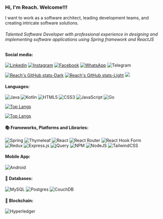 ### Hi, I'm Reach. Welcome!!! 

I want to work as a software architect, leading development teams, and creating intricate software solutions.

###### Talented Software Developer with professional experience in designing and implementing software applications using Spring framework and ReactJS

#### Social media:
[![Linkedin](https://img.shields.io/badge/LinkedIn-blue.svg?style=for-the-badge&logo=linkedin)](https://www.linkedin.com/in/reach-nou/)
[![Instagram](https://img.shields.io/badge/Instagram-gray.svg?style=for-the-badge&logo=instagram)](https://www.instagram.com/reach_nou/)
[![Facebook](https://img.shields.io/badge/Facebook-%231877F2.svg?style=for-the-badge&logo=Facebook&logoColor=white)](https://www.facebook.com/noureach77)
[![WhatsApp](https://img.shields.io/badge/WhatsApp-25D366?style=for-the-badge&logo=whatsapp&logoColor=white)]()
![Telegram](https://img.shields.io/badge/Telegram-2CA5E0?style=for-the-badge&logo=telegram&logoColor=white)

[![Reach's GitHub stats-Dark](https://github-readme-stats.vercel.app/api?username=reachnou\&show_icons=true\&theme=dark#gh-dark-mode-only)](https://github.com/anuraghazra/github-readme-stats#responsive-card-theme#gh-dark-mode-only)
[![Reach's GitHub stats-Light](https://github-readme-stats.vercel.app/api?username=reachnou\&show_icons=true\&theme=default#gh-light-mode-only)](https://github.com/anuraghazra/github-readme-stats#responsive-card-theme#gh-light-mode-only)
![](https://github-readme-streak-stats.herokuapp.com/?user=reachnou&theme=light&hide_border=false)


#### Languages:
![Java](https://img.shields.io/badge/java-%23ED8B00.svg?style=for-the-badge&logo=openjdk&logoColor=white)
![Kotlin](https://img.shields.io/badge/kotlin-%237F52FF.svg?style=for-the-badge&logo=kotlin&logoColor=white)
![HTML5](https://img.shields.io/badge/html5-%23E34F26.svg?style=for-the-badge&logo=html5&logoColor=white)
![CSS3](https://img.shields.io/badge/css3-%231572B6.svg?style=for-the-badge&logo=css3&logoColor=white)
![JavaScript](https://img.shields.io/badge/javascript-%23323330.svg?style=for-the-badge&logo=javascript&logoColor=%23F7DF1E)
![Go](https://img.shields.io/badge/go-%2300ADD8.svg?style=for-the-badge&logo=go&logoColor=white)

[![Top Langs](https://github-stats-pi.vercel.app/api/top-langs/?username=reachnou\&layout=compact\&theme=dark#gh-dark-mode-only)](https://github.com/anuraghazra/github-readme-stats#responsive-card-theme#gh-dark-mode-only)

[![Top Langs](https://github-stats-pi.vercel.app/api/top-langs/?username=reachnou\&layout=compact\&theme=light#gh-light-mode-only)](https://github.com/anuraghazra/github-readme-stats#responsive-card-theme#gh-light-mode-only)

#### 📚 Frameworks, Platforms and Libraries:
![Spring](https://img.shields.io/badge/spring-%236DB33F.svg?style=for-the-badge&logo=spring&logoColor=white)
![Thymeleaf](https://img.shields.io/badge/Thymeleaf-%23005C0F.svg?style=for-the-badge&logo=Thymeleaf&logoColor=white)
![React](https://img.shields.io/badge/react-%2320232a.svg?style=for-the-badge&logo=react&logoColor=%2361DAFB)
![React Router](https://img.shields.io/badge/React_Router-CA4245?style=for-the-badge&logo=react-router&logoColor=white)
![React Hook Form](https://img.shields.io/badge/React%20Hook%20Form-%23EC5990.svg?style=for-the-badge&logo=reacthookform&logoColor=white)
![Redux](https://img.shields.io/badge/redux-%23593d88.svg?style=for-the-badge&logo=redux&logoColor=white)
![Express.js](https://img.shields.io/badge/express.js-%23404d59.svg?style=for-the-badge&logo=express&logoColor=%2361DAFB)
![jQuery](https://img.shields.io/badge/jquery-%230769AD.svg?style=for-the-badge&logo=jquery&logoColor=white)
![NPM](https://img.shields.io/badge/NPM-%23CB3837.svg?style=for-the-badge&logo=npm&logoColor=white)
![NodeJS](https://img.shields.io/badge/node.js-6DA55F?style=for-the-badge&logo=node.js&logoColor=white)
![TailwindCSS](https://img.shields.io/badge/tailwindcss-%2338B2AC.svg?style=for-the-badge&logo=tailwind-css&logoColor=white)

#### Mobile App:
![Android](https://img.shields.io/badge/Android-3DDC84?style=for-the-badge&logo=android&logoColor=white)


#### 💾 Databases: 
![MySQL](https://img.shields.io/badge/mysql-%2300f.svg?style=for-the-badge&logo=mysql&logoColor=white)
![Postgres](https://img.shields.io/badge/postgres-%23316192.svg?style=for-the-badge&logo=postgresql&logoColor=white)
![CouchDB](https://img.shields.io/badge/Couchbase-EA2328?style=for-the-badge&logo=couchdb&logoColor=white)


#### 🔗 Blockchain:
![Hyperledger](https://img.shields.io/badge/hyperledger-2F3134?style=for-the-badge&logo=hyperledger&logoColor=white)

